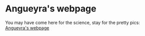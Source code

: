 # Angueyra's webpage

You may have come here for the science, stay for the pretty pics: [Angueyra's webpage](angueyraLab.github.io)

